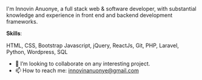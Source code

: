 I'm Innovin Anuonye, a full stack web & software developer, with substantial knowledge and experience in front end and backend development frameworks.

𝐒𝐤𝐢𝐥𝐥𝐬:

HTML, CSS, Bootstrap Javascript, jQuery, ReactJs, Git, PHP, Laravel, Python, Wordpress, SQL


- 💞️ I’m looking to collaborate on any interesting project.
- 📫 How to reach me: innovinanuonye@gmail.com
